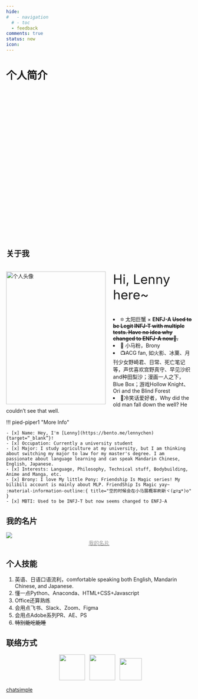 ```yaml
---
hide:
#   - navigation
  # - toc
  - feedback
comments: true
status: new
icon: 
---
```

# 个人简介
<!-- # 以自己喜欢的方式过完一生

<script src="https://cdn.jsdelivr.net/npm/@fancyapps/ui@5.0/dist/fancybox/fancybox.umd.js"></script>
<link
  rel="stylesheet"
  href="https://cdn.jsdelivr.net/npm/@fancyapps/ui@5.0/dist/fancybox/fancybox.css"
/>



<center> 
<span id="jinrishici-sentence">正在加载今日诗词....</span>
<script src="https://sdk.jinrishici.com/v2/browser/jinrishici.js" charset="utf-8"></script>
</center>    -->

<style>
  .container {
    display: flex;
    flex-wrap: wrap;
    width: 680px; /* 设置容器宽度 */
    height: 400px; /* 设置容器高度 */
  }
  .box {
    flex: 1 0 50%; /* 设置每个小盒子占据的宽度为50%，这样四个小盒子就能构成正方形 */
    background-size: cover;
    background-position: center;
  }
  /* 设置四个小盒子的背景图片 */
  .box:nth-child(1) { background-image: url('https://s2.loli.net/2024/04/26/ckZQfrjDTb6qVP7.png'); }
  .box:nth-child(2) { background-image: url('https://s2.loli.net/2024/04/26/ykXicNdH5MaDUxB.png'); }
  .box:nth-child(3) { background-image: url('https://s2.loli.net/2024/04/26/3rGi5czB4t7TNA1.jpg'); }
  .box:nth-child(4) { background-image: url('https://s2.loli.net/2024/04/26/ErVLgSUetWCTqG9.jpg'); }
</style>
<div class="container">
  <div class="box"></div>
  <div class="box"></div>
  <div class="box"></div>
  <div class="box"></div>
</div>



## 关于我

<div id="rcorners3" >
  <img class="img1" src="https://s2.loli.net/2024/04/01/UuhMHzDBo4etPQO.jpg"  width="270" height="360" alt="个人头像" align="left" style="margin-right: 20px; "/>
  <div>
    <p style="font-size: 35px">Hi, Lenny here~</p>
    <li>🔯 太阳巨蟹 × <strong>ENFJ-A <s>Used to be <strong>Legit</strong> INFJ-T with multiple tests. Have no idea why changed to ENFJ-A now🤔.</s></strong></li>
    <li>💌 小马粉，Brony</li>
    <li>📺ACG fan, 如火影、冰菓、月刊少女野崎君、日常、死亡笔记等，声优喜欢宫野真守、早见沙织and种田梨沙；漫画一人之下，Blue Box；游戏Hollow Knight、Ori and the Blind Forest </li>
    <li>👻冷笑话爱好者，Why did the old man fall down the well? He couldn’t see that well.</li>
  </div>
</div>

<!-- <div class="admonition note">
<p><center><a href="/home/about"><img class="site-author-image" src="https://s2.loli.net/2024/03/31/Ht3QBqhgLYNAuwj.png" width="60"/></a>
<p style="font-size:17px; font-family: Fang-Zheng-Song;">
佛说世界<br/>既非世界<br/>故名世界</p></center>
</p>
</div> -->

!!! pied-piper1 "More Info"
    
    - [x] Name: Hey, I'm [Lenny](https://bento.me/lennychen){target=“_blank”}!
    - [x] Occupation: Currently a university student
    - [x] Major: I study agriculture at my university, but I am thinking about switching my major to law for my master's degree. I am passionate about language learning and can speak Mandarin Chinese, English, Japanese.
    - [x] Interests: Language, Philosophy, Technical stuff, Bodybuilding, Anime and Manga, etc.
    - [x] Brony: I love My little Pony: Friendship Is Magic series! My bilibili account is mainly about MLP. FriendShip Is Magic yay~ :material-information-outline:{ title="空的时候会在小马展概率刷新ヾ(≧▽≦*)o" } 
    - [x] MBTI: Used to be INFJ-T but now seems changed to ENFJ-A

## 我的名片

<a href="https://muselink.cc/lennychen" target="_blank">
  <img class="img1" src="https://s2.loli.net/2024/04/01/niAYJgW7IB49Epl.png"  >
  <center>
    <div style="color:orange; 
    color: #999;
    padding: 2px;">我的名片</div>
  </center>  
</a>

<!-- ## 个人简历
[个人简历(在线)](https://cv.devtool.tech/preview/538d1d22-c3a3-4611-9ffb-be6d8fbf0e8c) 
-->

## 个人技能
1. 英语、日语口语流利，comfortable speaking both English, Mandarin Chinese, and Japanese.
2. 懂一点Python、Anaconda、HTML+CSS+Javascript
3. Office还算熟练 
4. 会用点飞书、Slack、Zoom、Figma
5. 会用点Adobe系列PR、AE、PS
6. ~~特别能吃能睡~~


## 联络方式
<p align="center">
&nbsp; <a href="https://www.instagram.com/lennychen13/" target="_blank" rel="noopener noreferrer"><img src="https://img.icons8.com/plasticine/100/000000/instagram-new.png" width="70" /></a>  
&nbsp; <a href="lennychenlaw@gmail.com" target="_blank" rel="noopener noreferrer"><img src="https://img.icons8.com/plasticine/100/000000/gmail.png"  width="70" /></a>
&nbsp; <a href="tencent://message/?uin=2467390163&site=qq&menu=yes" target="_blank" rel="noopener noreferrer"><img src="https://img.icons8.com/qq"  width="60" /></a>
</p>
<!-- <figure markdown >
  ![Image title](https://s1.imagehub.cc/images/2024/02/02/43c746351261969a02bda7d743199604.jpeg){.img1}
  <figcaption>公众号</figcaption>
</figure> 
-->


<head>

<script>
function _howxm(){_howxmQueue.push(arguments)}
window._howxmQueue=window._howxmQueue||[];
_howxm('setAppID','14429fca-cac1-4551-a472-b046a96ebb75');
(function(){var scriptId='howxm_script';
if(!document.getElementById(scriptId)){
var e=document.createElement('script'),
t=document.getElementsByTagName('script')[0];
e.setAttribute('id',scriptId);
e.type='text/javascript';e.async=!0;
e.src='https://static.howxm.com/sdk.js';
t.parentNode.insertBefore(e,t)}})();
</script>

</head>

<!-- ## 须知
如果你在浏览博客的过程中发现了任何问题，欢迎前往 GitHub 的[代码仓库](https://github.com/LennyChenLaw/LennyChenLaw.github.io)提交 Issues 或直接修改相关文件后提交 Pull Requests。如果你有其他事情想要咨询，可以通过下方按钮使用邮件联系我,请不要滥用博客的评论功能发表与主题无关言论。 -->

<!-- [Send Email :fontawesome-solid-paper-plane:](mailto:<lennychenlaw@gmail.com>){.md-button} -->


<chat-bot platform_id="62ef4cd3-9013-410d-bfd0-3e415cd260c6" user_id="fbae907b-5d9f-4ef2-b346-f16e9d6c777d" chatbot_id="e75d6789-9950-40ef-ba1f-19dcde7a8c56"><a href="https://www.chatsimple.ai/?utm_source=widget&utm_medium=referral">chatsimple</a></chat-bot><script src="https://cdn.chatsimple.ai/chat-bot-loader.js" defer></script>

